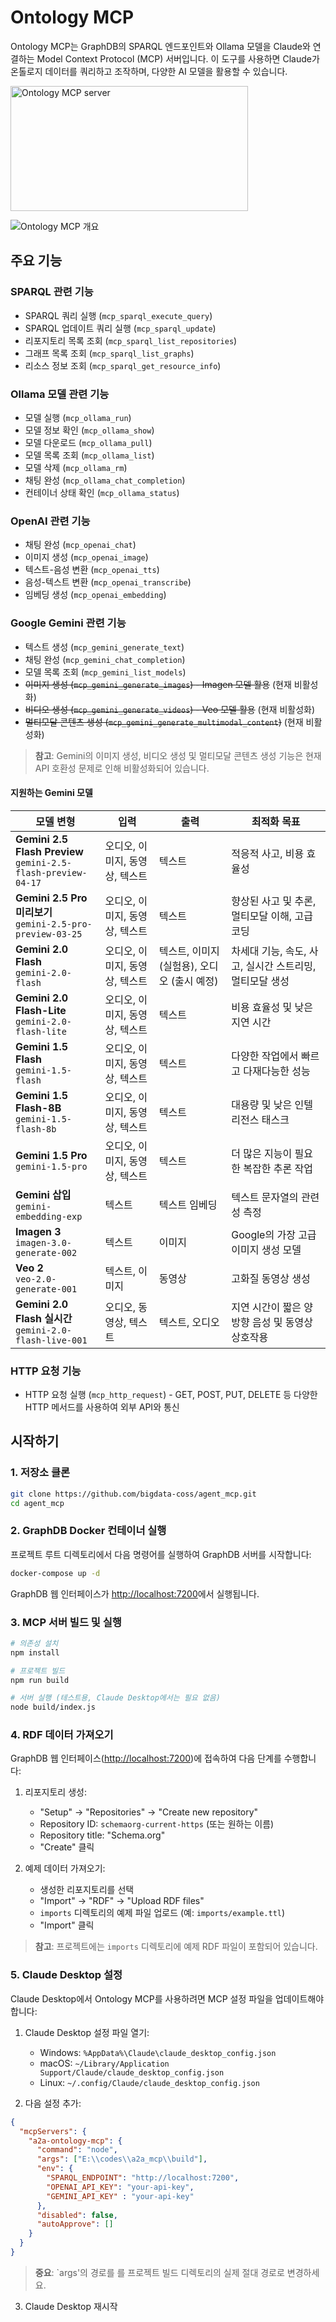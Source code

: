 # Ontology MCP

Ontology MCP는 GraphDB의 SPARQL 엔드포인트와 Ollama 모델을 Claude와 연결하는 Model Context Protocol (MCP) 서버입니다. 이 도구를 사용하면 Claude가 온톨로지 데이터를 쿼리하고 조작하며, 다양한 AI 모델을 활용할 수 있습니다.

<a href="https://glama.ai/mcp/servers/@bigdata-coss/agent_mcp">
  <img width="380" height="200" src="https://glama.ai/mcp/servers/@bigdata-coss/agent_mcp/badge" alt="Ontology MCP server" />
</a>

![Ontology MCP 개요](assets/ontology-mcp-overview.png)

## 주요 기능

### SPARQL 관련 기능
- SPARQL 쿼리 실행 (`mcp_sparql_execute_query`)
- SPARQL 업데이트 쿼리 실행 (`mcp_sparql_update`)
- 리포지토리 목록 조회 (`mcp_sparql_list_repositories`)
- 그래프 목록 조회 (`mcp_sparql_list_graphs`)
- 리소스 정보 조회 (`mcp_sparql_get_resource_info`)

### Ollama 모델 관련 기능
- 모델 실행 (`mcp_ollama_run`)
- 모델 정보 확인 (`mcp_ollama_show`)
- 모델 다운로드 (`mcp_ollama_pull`)
- 모델 목록 조회 (`mcp_ollama_list`)
- 모델 삭제 (`mcp_ollama_rm`)
- 채팅 완성 (`mcp_ollama_chat_completion`)
- 컨테이너 상태 확인 (`mcp_ollama_status`)

### OpenAI 관련 기능
- 채팅 완성 (`mcp_openai_chat`)
- 이미지 생성 (`mcp_openai_image`)
- 텍스트-음성 변환 (`mcp_openai_tts`)
- 음성-텍스트 변환 (`mcp_openai_transcribe`)
- 임베딩 생성 (`mcp_openai_embedding`)

### Google Gemini 관련 기능
- 텍스트 생성 (`mcp_gemini_generate_text`)
- 채팅 완성 (`mcp_gemini_chat_completion`)
- 모델 목록 조회 (`mcp_gemini_list_models`)
- ~~이미지 생성 (`mcp_gemini_generate_images`) - Imagen 모델 활용~~ (현재 비활성화)
- ~~비디오 생성 (`mcp_gemini_generate_videos`) - Veo 모델 활용~~ (현재 비활성화)
- ~~멀티모달 콘텐츠 생성 (`mcp_gemini_generate_multimodal_content`)~~ (현재 비활성화)

> **참고**: Gemini의 이미지 생성, 비디오 생성 및 멀티모달 콘텐츠 생성 기능은 현재 API 호환성 문제로 인해 비활성화되어 있습니다.

#### 지원하는 Gemini 모델
| 모델 변형 | 입력 | 출력 | 최적화 목표 |
|----------|------|------|------------|
| **Gemini 2.5 Flash Preview** <br>`gemini-2.5-flash-preview-04-17` | 오디오, 이미지, 동영상, 텍스트 | 텍스트 | 적응적 사고, 비용 효율성 |
| **Gemini 2.5 Pro 미리보기** <br>`gemini-2.5-pro-preview-03-25` | 오디오, 이미지, 동영상, 텍스트 | 텍스트 | 향상된 사고 및 추론, 멀티모달 이해, 고급 코딩 |
| **Gemini 2.0 Flash** <br>`gemini-2.0-flash` | 오디오, 이미지, 동영상, 텍스트 | 텍스트, 이미지 (실험용), 오디오 (출시 예정) | 차세대 기능, 속도, 사고, 실시간 스트리밍, 멀티모달 생성 |
| **Gemini 2.0 Flash-Lite** <br>`gemini-2.0-flash-lite` | 오디오, 이미지, 동영상, 텍스트 | 텍스트 | 비용 효율성 및 낮은 지연 시간 |
| **Gemini 1.5 Flash** <br>`gemini-1.5-flash` | 오디오, 이미지, 동영상, 텍스트 | 텍스트 | 다양한 작업에서 빠르고 다재다능한 성능 |
| **Gemini 1.5 Flash-8B** <br>`gemini-1.5-flash-8b` | 오디오, 이미지, 동영상, 텍스트 | 텍스트 | 대용량 및 낮은 인텔리전스 태스크 |
| **Gemini 1.5 Pro** <br>`gemini-1.5-pro` | 오디오, 이미지, 동영상, 텍스트 | 텍스트 | 더 많은 지능이 필요한 복잡한 추론 작업 |
| **Gemini 삽입** <br>`gemini-embedding-exp` | 텍스트 | 텍스트 임베딩 | 텍스트 문자열의 관련성 측정 |
| **Imagen 3** <br>`imagen-3.0-generate-002` | 텍스트 | 이미지 | Google의 가장 고급 이미지 생성 모델 |
| **Veo 2** <br>`veo-2.0-generate-001` | 텍스트, 이미지 | 동영상 | 고화질 동영상 생성 |
| **Gemini 2.0 Flash 실시간** <br>`gemini-2.0-flash-live-001` | 오디오, 동영상, 텍스트 | 텍스트, 오디오 | 지연 시간이 짧은 양방향 음성 및 동영상 상호작용 |

### HTTP 요청 기능
- HTTP 요청 실행 (`mcp_http_request`) - GET, POST, PUT, DELETE 등 다양한 HTTP 메서드를 사용하여 외부 API와 통신

## 시작하기

### 1. 저장소 클론

```bash
git clone https://github.com/bigdata-coss/agent_mcp.git
cd agent_mcp
```

### 2. GraphDB Docker 컨테이너 실행

프로젝트 루트 디렉토리에서 다음 명령어를 실행하여 GraphDB 서버를 시작합니다:

```bash
docker-compose up -d
```

GraphDB 웹 인터페이스가 [http://localhost:7200](http://localhost:7200)에서 실행됩니다.

### 3. MCP 서버 빌드 및 실행

```bash
# 의존성 설치
npm install

# 프로젝트 빌드
npm run build

# 서버 실행 (테스트용, Claude Desktop에서는 필요 없음)
node build/index.js
```

### 4. RDF 데이터 가져오기

GraphDB 웹 인터페이스([http://localhost:7200](http://localhost:7200))에 접속하여 다음 단계를 수행합니다:

1. 리포지토리 생성:
   - "Setup" → "Repositories" → "Create new repository"
   - Repository ID: `schemaorg-current-https` (또는 원하는 이름)
   - Repository title: "Schema.org"
   - "Create" 클릭

2. 예제 데이터 가져오기:
   - 생성한 리포지토리를 선택
   - "Import" → "RDF" → "Upload RDF files"
   - `imports` 디렉토리의 예제 파일 업로드 (예: `imports/example.ttl`)
   - "Import" 클릭

> **참고**: 프로젝트에는 `imports` 디렉토리에 예제 RDF 파일이 포함되어 있습니다.

### 5. Claude Desktop 설정

Claude Desktop에서 Ontology MCP를 사용하려면 MCP 설정 파일을 업데이트해야 합니다:

1. Claude Desktop 설정 파일 열기:
   - Windows: `%AppData%\Claude\claude_desktop_config.json`
   - macOS: `~/Library/Application Support/Claude/claude_desktop_config.json`
   - Linux: `~/.config/Claude/claude_desktop_config.json`

2. 다음 설정 추가:

```json
{
  "mcpServers": {
    "a2a-ontology-mcp": {
      "command": "node",
      "args": ["E:\\codes\\a2a_mcp\\build"],
      "env": {
        "SPARQL_ENDPOINT": "http://localhost:7200",
        "OPENAI_API_KEY": "your-api-key",
        "GEMINI_API_KEY" : "your-api-key"
      },
      "disabled": false,
      "autoApprove": []
    }
  }
}
```

> **중요**: `args'의 경로를 를 프로젝트 빌드 디렉토리의 실제 절대 경로로 변경하세요.

3. Claude Desktop 재시작